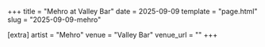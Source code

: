 +++
title = "Mehro at Valley Bar"
date = 2025-09-09
template = "page.html"
slug = "2025-09-09-mehro"

[extra]
artist = "Mehro"
venue = "Valley Bar"
venue_url = ""
+++
